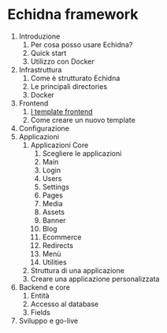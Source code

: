 # Echidna framework

1. Introduzione
   1. Per cosa posso usare Echidna?
   2. Quick start
   3. Utilizzo con Docker
2. Infrastruttura
   1. Come è strutturato Echidna
   2. Le principali directories
   3. Docker
3. Frontend
   1. [I template frontend](template/index.md)
   2. Come creare un nuovo template
4. Configurazione
5. Applicazioni
   1. Applicazioni Core
      1. Scegliere le applicazioni
      2. Main
      3. Login
      4. Users
      5. Settings
      6. Pages
      7. Media
      8. Assets
      9.  Banner
      10. Blog
      11. Ecommerce
      12. Redirects
      13. Menù
      14. Utilities
   2.  Struttura di una applicazione
   3.  Creare una applicazione personalizzata
6. Backend e core
   1. Entità
   2. Accesso al database
   3. Fields
7. Sviluppo e go-live